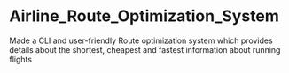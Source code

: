 # Airline_Route_Optimization_System
Made a CLI and user-friendly Route optimization system  which provides details about the shortest, cheapest and fastest information about running flights

